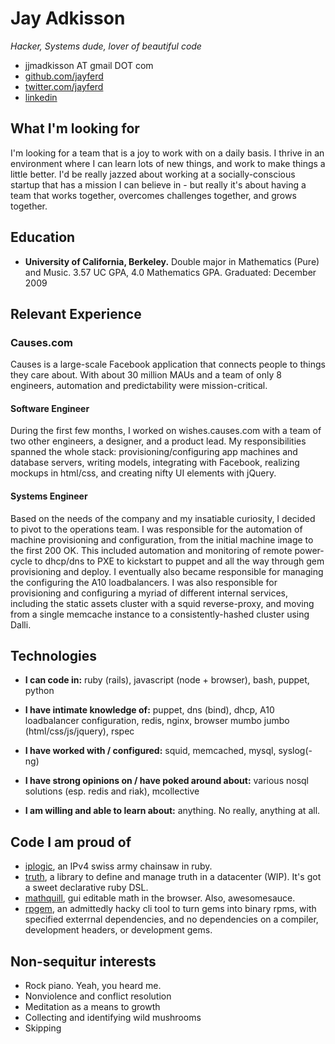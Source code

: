 # Jay Adkisson
_Hacker, Systems dude, lover of beautiful code_

* jjmadkisson AT gmail DOT com
* [github.com/jayferd](http://github.com/jayferd)
* [twitter.com/jayferd](http://twitter.com/jayferd)
* [linkedin](http://www.linkedin.com/pub/jay-adkisson/19/222/458)

## What I'm looking for
I'm looking for a team that is a joy to work with on a daily basis.
I thrive in an environment where I can learn lots of new things, and work to make things a little better.
I'd be really jazzed about working at a socially-conscious startup that has a mission I can believe in -
  but really it's about having a team that works together, overcomes challenges together, and grows together.

## Education
* **University of California, Berkeley.**
  Double major in Mathematics (Pure) and Music.
  3.57 UC GPA, 4.0 Mathematics GPA.
  Graduated: December 2009

## Relevant Experience

### Causes.com
Causes is a large-scale Facebook application that connects people to things they care about.
With about 30 million MAUs and a team of only 8 engineers, automation and predictability were mission-critical.

#### Software Engineer
During the first few months, I worked on wishes.causes.com with a team of two other engineers, a designer, and a product lead.
My responsibilities spanned the whole stack:
  provisioning/configuring app machines and database servers,
  writing models,
  integrating with Facebook,
  realizing mockups in html/css,
  and creating nifty UI elements with jQuery.

#### Systems Engineer
Based on the needs of the company and my insatiable curiosity, I decided to pivot to the operations team.
I was responsible for the automation of machine provisioning and configuration, from the initial machine image to the first 200 OK.
This included automation and monitoring of
  remote power-cycle to dhcp/dns to PXE to kickstart to puppet
  and all the way through gem provisioning and deploy.
I eventually also became responsible for managing the configuring the A10 loadbalancers.
I was also responsible for provisioning and configuring a myriad of different internal services, including
  the static assets cluster with a squid reverse-proxy,
  and moving from a single memcache instance to a consistently-hashed cluster using Dalli.

## Technologies

* **I can code in:**
ruby (rails),
javascript (node + browser),
bash,
puppet,
python

* **I have intimate knowledge of:**
puppet,
dns (bind),
dhcp,
A10 loadbalancer configuration,
redis,
nginx,
browser mumbo jumbo (html/css/js/jquery),
rspec

* **I have worked with / configured:**
squid,
memcached,
mysql,
syslog(-ng)

* **I have strong opinions on / have poked around about:**
various nosql solutions (esp. redis and riak),
mcollective

* **I am willing and able to learn about:** anything.  No really, anything at all.

## Code I am proud of
* [iplogic](http://github.com/jayferd/iplogic),
  an IPv4 swiss army chainsaw in ruby.
* [truth](http://github.com/jayferd/truth),
  a library to define and manage truth in a datacenter (WIP).  It's got a sweet declarative ruby DSL.
* [mathquill](http://mathquill.com),
  gui editable math in the browser.  Also, awesomesauce.
* [rpgem](https://github.com/jayferd/rpgem),
  an admittedly hacky cli tool to turn gems into binary rpms,
  with specified exterrnal dependencies,
  and no dependencies on a compiler, development headers, or development gems.

## Non-sequitur interests
* Rock piano.  Yeah, you heard me.
* Nonviolence and conflict resolution
* Meditation as a means to growth
* Collecting and identifying wild mushrooms
* Skipping
